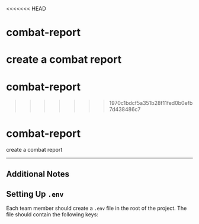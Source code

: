 <<<<<<< HEAD
# combat-report
create a combat report
=======
# combat-report
>>>>>>> 1970c1bdcf5a351b28f11fed0b0efb7d438486c7
# combat-report

create a combat report

---

## Additional Notes
## Setting Up `.env`

Each team member should create a `.env` file in the root of the project. The file should contain the following keys:

